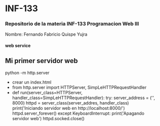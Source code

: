 # INF-133
### Repositorio de la materia INF-133 Programacion Web III
Nombre: Fernando Fabricio Quispe Yujra
#### web service
## Mi primer servidor web
python -m http.server

- crear un index.html
- from http.server import HTTPServer, SimpLeHTTPRequestHandler
- def run(server_class=HTTPServer, handler_class=SimpLeHTTPRequestHandler):
    try:
        server_address = ('', 8000)
        httpd = server_class(server_addres, handler_class)
        print('Iniciando servidor web en http://localhost:8000/')
        httpd.server_forever()
    except KeyboardInterrupt:
        print('Apagando servidor web')
        httpd.socked.close()       